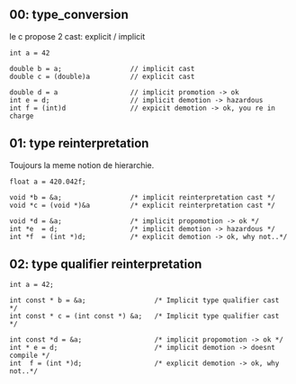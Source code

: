 
## 00: type_conversion

le c propose 2 cast: explicit / implicit

```
int a = 42

double b = a;                 // implicit cast
double c = (double)a          // explicit cast

double d = a                  // implicit promotion -> ok
int e = d;                    // implicit demotion -> hazardous
int f = (int)d                // expicit demotion -> ok, you re in charge
```


## 01: type reinterpretation

Toujours la meme notion de hierarchie.

```
float a = 420.042f;

void *b = &a;                 /* implicit reinterpretation cast */
void *c = (void *)&a          /* explicit reinterpretation cast */

void *d = &a;                 /* implicit propomotion -> ok */
int *e  = d;                  /* implicit demotion -> hazardous */
int *f  = (int *)d;           /* explicit demotion -> ok, why not..*/
```

## 02: type qualifier reinterpretation

```
int a = 42;

int const * b = &a;                 /* Implicit type qualifier cast   */
int const * c = (int const *) &a;   /* Implicit type qualifier cast   */

int const *d = &a;                  /* implicit propomotion -> ok */
int * e = d;                        /* implicit demotion -> doesnt compile */
int  f = (int *)d;                  /* explicit demotion -> ok, why not..*/

```
